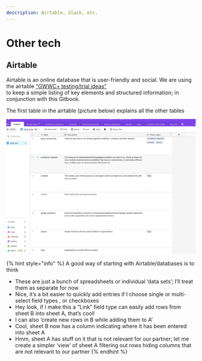 ```yaml
---
description: Airtable, Slack, etc.
---
```


# Other tech

## Airtable

Airtable is an online database that is user-friendly and social. We are using the airtable ["GWWC+ testing/trial ideas"](https://airtable.com/invite/l?inviteId=invrYLQD6MCwj5tzF\&inviteToken=756e551c2eb2be11add77811fa080f3ac80c5adc68b402c5dcbbc4a16684b836)\
to keep a simple listing of key elements and structured information; in conjunction with this Gitbook.

The first table in the airtable (picture below) explains all the other tables

![](<../../.gitbook/assets/image (2) (1) (1).png>)

{% hint style="info" %}
A good way of starting with Airtable/databases is to think

* These are just a bunch of spreadsheets or individual ‘data sets’; I’ll treat them as separate for now
* Nice, it’s a bit easier to quickly add entries if I choose single or multi-select field types , or checkboxes
* Hey look, if I make this a “Link” field type can easily add rows from sheet B into sheet A, that’s cool!
* I can also ‘create new rows in B while adding them to A’
* Cool, sheet B now has a column indicating where it has been entered into sheet A
* Hmm, sheet A has stuff on it that is not relevant for our partner; let me create a simpler ‘view’ of sheet A filtering out rows hiding columns that are not relevant to our partner
{% endhint %}
